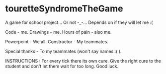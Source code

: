 # touretteSyndromeTheGame
A game for school project... Or not -_-... Depends on if they will let me :(

Code - me.
Drawings - me.
Hours of pain - also me.

Powerpoint - We all.
Constructor - My teammates.

Special thanks - To my teammates (won't say names :(   ).

INSTRUCTIONS :
For every tick there its own cure. Give the right cure to the student and don't let them wait for too long. Good luck.
